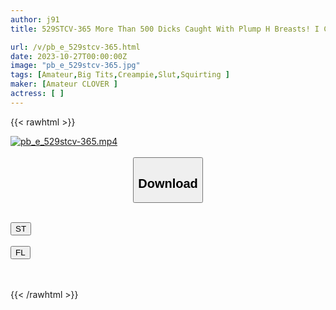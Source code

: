 ```yaml
---
author: j91
title: 529STCV-365 More Than 500 Dicks Caught With Plump H Breasts! I Call Myself A Choroman…But I’m A Tough Man! "Let’s Cum…♪" He Whispers In Her Ear And Ejaculates In A Thick, Sticky Pussy! The 2nd Round…Or The 3rd Round, With A Breast Pressure Tit Fuck That Is As Good As It Gets! The Momentum Is Still Not Slowing Down! A Naughty Hip Swing That Hits The G Spot Directly With The Crab Crotch Piston! The Herbivorous Boy’s Serious Piston Makes Her Squirt And Explode At The Same Time! [Would You Like To Be Molested? 】Wakapai

url: /v/pb_e_529stcv-365.html
date: 2023-10-27T00:00:00Z
image: "pb_e_529stcv-365.jpg"
tags: [Amateur,Big Tits,Creampie,Slut,Squirting ]
maker: [Amateur CLOVER ]
actress: [ ]
---
```



{{< rawhtml >}}

<div class="video" data-videoid="AolvG7xz18IGAZ">
    <a href="javascript:;">
        <img src="https://my.j91.asia/v/pb_e_529stcv-365.jpg" width="WIDTH" height="HEIGHT" alt="pb_e_529stcv-365.mp4" loading="lazy">
    </a>
</div>

<script type="text/javascript" src="https://j91.asia/asset/on-demand-st.js"></script>

<br>
  <link rel="stylesheet" href="https://j91.asia/asset/bs5.css">
  
  <center>
  <button class="btn btn-primary" type="button" data-bs-toggle="collapse" data-bs-target=".multi-collapse" aria-expanded="false" aria-controls="multiCollapseExample1 multiCollapseExample2"><h2>Download</h2></button></center>
</p>
<div class="row">
  <div class="col">
    <div class="collapse multi-collapse" id="multiCollapseExample1">
      <div class="card card-body">
	      	      <br>
<div class="buttons">  
<a href="https://streamtape.to/v/AolvG7xz18IGAZ"><button class="btn-hover color-3"><i class="fa fa-download"></i> ST</button></a></div>
    </div>
  </div>
</div>
  <div class="col">
    <div class="collapse multi-collapse" id="multiCollapseExample2">
      <div class="card card-body">
	      <br>
<div class="buttons">
    <a href="https://filelions.online/f/66cyg6jmzf5r"><button class="btn-hover color-9"><i class="fa fa-download"></i> FL</button></a></div>
<br><br>
      </div>
    </div>
  </div>
</div>

{{< /rawhtml >}}
